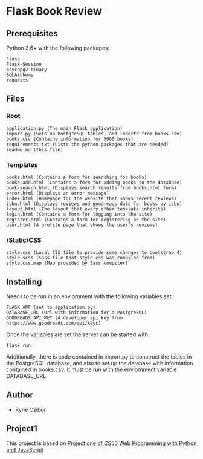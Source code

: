 # Flask Book Review


## Prerequisites

Python 3.6+ with the following packages:
```
Flask
Flask-Session
psycopg2-binary
SQLAlchemy
requests
```

## Files

### Root
```
application.py (The main Flask application)
import.py (Sets up PostgreSQL tables, and imports from books.csv)
books.csv (Contains information for 5000 books)
requirements.txt (Lists the python packages that are needed)
readme.md (This file)
```

### Templates
```
books.html (Contains a form for searching for books)
books-add.html (Contains a form for adding books to the database)
book-search.html (Displays search results from books.html form)
error.html (Displays an error message)
index.html (Homepage for the website that shows recent reviews)
isbn.html (Displays reviews and goodreads data for books by isbn)
layout.html (The layout that every other template inherits)
login.html (Contains a form for logging into the site)
register.html (Contains a form for registering on the site)
user.html (A profile page that shows the user's reviews)
```

### /Static/CSS
```
style.css (Local CSS file to provide some changes to bootstrap 4)
style.scss (Sass file that style.css was compiled from)
style.css.map (Map provided by Sass compiler)
```

## Installing

Needs to be run in an enviornment with the following variables set:
```
FLASK_APP (set to application.py)
DATABASE_URL (Url with information for a PostgreSQL)
GOODREADS_API_KEY (A developer api key from https://www.goodreads.com/api/keys)
```

Once the variables are set the server can be started with:
```
flask run
```

Additionally, there is code contained in import.py to construct the tables in the PostgreSQL database, and also to set up the database with information contained in books.csv.
It must be run with the enviornment variable DATABASE_URL

## Author
* Ryne Czibor

## Project1
This project is based on [Project one of CS50 Web Programming with Python and JavaScript](https://docs.cs50.net/web/2018/x/projects/1/project1.html)
